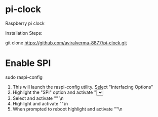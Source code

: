 # pi-clock
Raspberry pi clock

Installation Steps:

git clone https://github.com/aviralverma-8877/pi-clock.git

# Enable SPI

sudo raspi-config

1. This will launch the raspi-config utility. Select "Interfacing Options"
2. Highlight the "SPI" option and activate "<Select>"\n
3. Select and activate "<Yes>" \n
4. Highlight and activate "<Ok>"\n
5. When prompted to reboot highlight and activate "<Yes>"\n

